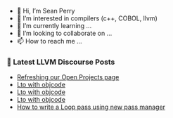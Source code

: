 - 👋 Hi, I’m Sean Perry
- 👀 I’m interested in compilers (c++, COBOL, llvm)
- 🌱 I’m currently learning ...
- 💞️ I’m looking to collaborate on ...
- 📫 How to reach me ...

<!---
s66perry/s66perry is a ✨ special ✨ repository because its `README.md` (this file) appears on your GitHub profile.
You can click the Preview link to take a look at your changes.
--->
### 📕 Latest LLVM Discourse Posts

<!-- DISCOURSE-LLVM:START -->
- [Refreshing our Open Projects page](https://discourse.llvm.org/t/refreshing-our-open-projects-page/70171#post_12)
- [Lto with objcode](https://discourse.llvm.org/t/lto-with-objcode/70236#post_4)
- [Lto with objcode](https://discourse.llvm.org/t/lto-with-objcode/70236#post_3)
- [Lto with objcode](https://discourse.llvm.org/t/lto-with-objcode/70236#post_2)
- [How to write a Loop pass using new pass manager](https://discourse.llvm.org/t/how-to-write-a-loop-pass-using-new-pass-manager/70240#post_2)
<!-- DISCOURSE-LLVM:END -->
